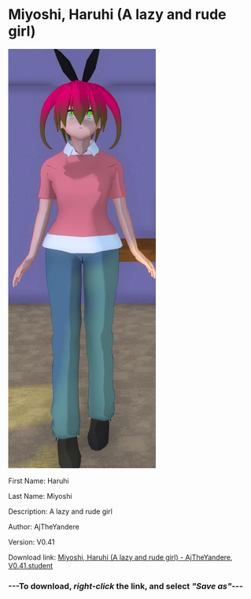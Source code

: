# Miyoshi, Haruhi (A lazy and rude girl)

<img src = "https://raw.githubusercontent.com/Arbiter1223/Daigaku-Gurashi-Custom-Students/master/Students/Files/Miyoshi%2C%20Haruhi%20(A%20lazy%20and%20rude%20girl).png">

First Name: Haruhi

Last Name: Miyoshi

Description: A lazy and rude girl

Author: AjTheYandere

Version: V0.41

Download link: <a href="https://raw.githubusercontent.com/Arbiter1223/Daigaku-Gurashi-Custom-Students/master/Students/Files/Miyoshi%2C%20Haruhi%20(A%20lazy%20and%20rude%20girl)%20-%20AjTheYandere%2C%20V0.41.student">Miyoshi, Haruhi (A lazy and rude girl) - AjTheYandere, V0.41.student</a>

### ---**To download, _right-click_ the link, and select _"Save as"_**---
